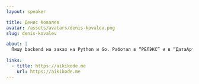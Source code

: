 ```yaml
---
layout: speaker

title: Денис Ковалев
avatar: /assets/avatars/denis-kovalev.png
slug: denis-kovalev

about: |
  Пишу backend на заказ на Python и Go. Работал в “РЕЛЭКС” и в “ДатаАрт”.
  
links:
  - title: https://aikikode.me
    url: https://aikikode.me
---
```



